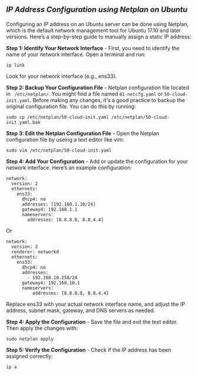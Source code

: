 # <span style="font-size: 20px;"><strong><em>IP Address Configuration using Netplan on Ubuntu
</em></strong></span>
Configuring an IP address on an Ubuntu server can be done using Netplan, which is the default network management tool for Ubuntu 17.10 and later versions. Here’s a step-by-step guide to manually assign a static IP address:

**Step 1: Identify Your Network Interface** - 
First, you need to identify the name of your network interface. Open a terminal and run:
```
ip link
```
Look for your network interface (e.g., ens33).

**Step 2: Backup Your Configuration File** - 
Netplan configuration file located in `` /etc/netplan/``. You might find a file named ``01-netcfg.yaml`` or ``50-cloud-init.yaml``. Before making any changes, it's a good practice to backup the original configuration file. You can do this by running:
``` 
sudo cp /etc/netplan/50-cloud-init.yaml /etc/netplan/50-cloud-init.yaml.bak
```

**Step 3: Edit the Netplan Configuration File** - 
Open the Netplan configuration file by useing a text editor like vim:
```
sudo vim /etc/netplan/50-cloud-init.yaml
```

**Step 4: Add Your Configuration** - 
Add or update the configuration for your network interface. Here’s an example configuration:
```
network:
  version: 2
  ethernets:
    ens33:
      dhcp4: no
      addresses: [192.168.1.10/24]
      gateway4: 192.168.1.1
      nameservers:
        addresses: [8.8.8.8, 8.8.4.4]
```
Or
```
network:
  version: 2
  renderer: networkd
  ethernets:
    ens33:
      dhcp4: no
      addresses:
        - 192.168.10.250/24
      gateway4: 192.168.10.1
      nameservers:
          addresses: [8.8.8.8, 8.8.4.4]
```
Replace ens33 with your actual network interface name, and adjust the IP address, subnet mask, gateway, and DNS servers as needed.

**Step 4: Apply the Configuration** - 
Save the file and exit the text editor. Then apply the changes with:
```
sudo netplan apply
```

**Step 5: Verify the Configuration** - 
Check if the IP address has been assigned correctly:
```
ip a
```






